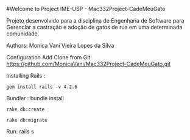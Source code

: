
#Welcome to Project IME-USP - Mac332Project-CadeMeuGato

Projeto desenvolvido para a disciplina de Engenharia de Software para Gerenciar a castração e adoção de gatos de rua em uma determinada comunidade.

Authors: Monica Vani Vieira Lopes da Silva

Configuration
	Add Clone from Git: https://github.com/MonicaVani/Mac332Project-CadeMeuGato.git

Installing Rails :

    gem install rails -v 4.2.6

Bundler :
	bundle install

	rake db:create

	rake db:migrate

Run:
	rails s
